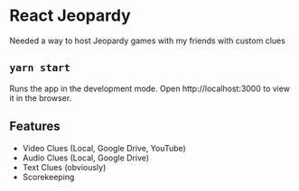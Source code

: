 # React Jeopardy

Needed a way to host Jeopardy games with my friends with custom clues

## `yarn start`

Runs the app in the development mode.
Open http://localhost:3000 to view it in the browser.

## Features

- Video Clues (Local, Google Drive, YouTube)
- Audio Clues (Local, Google Drive)
- Text Clues (obviously)
- Scorekeeping
